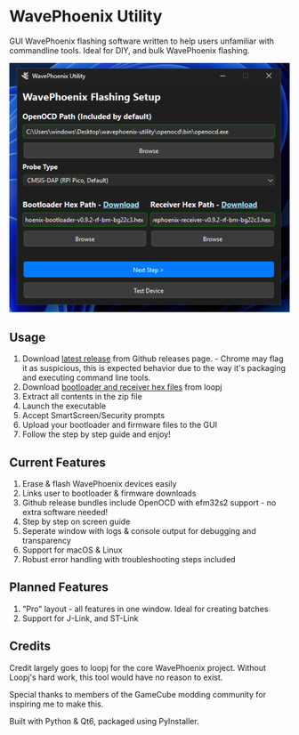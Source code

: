 # WavePhoenix Utility

GUI WavePhoenix flashing software written to help users unfamiliar with commandline tools. Ideal for DIY, and bulk WavePhoenix flashing.

![Step 1 Screenshot](/resources/step1screenshot.png "Step 1 Screenshot")

## Usage
1. Download [latest release](https://github.com/SL9M/wavephoenix-utility/releases/latest)
 from Github releases page. - Chrome may flag it as suspicious, this is expected behavior due to the way it's packaging and executing command line tools.
2. Download [bootloader and receiver hex files](https://github.com/loopj/wavephoenix/releases/latest) from loopj 
3. Extract all contents in the zip file
4. Launch the executable
5. Accept SmartScreen/Security prompts
6. Upload your bootloader and firmware files to the GUI
7. Follow the step by step guide and enjoy!

## Current Features
1. Erase & flash WavePhoenix devices easily
2. Links user to bootloader & firmware downloads
3. Github release bundles include OpenOCD with efm32s2 support - no extra software needed!
4. Step by step on screen guide
5. Seperate window with logs & console output for debugging and transparency
6. Support for macOS & Linux
7. Robust error handling with troubleshooting steps included

## Planned Features
1. "Pro" layout - all features in one window. Ideal for creating batches
5. Support for J-Link, and ST-Link

## Credits
Credit largely goes to loopj for the core WavePhoenix project. Without Loopj's hard work, this tool would have no reason to exist.

Special thanks to members of the GameCube modding community for inspiring me to make this.

Built with Python & Qt6, packaged using PyInstaller.
